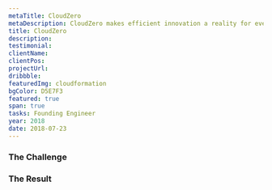 ```yaml
---
metaTitle: CloudZero
metaDescription: CloudZero makes efficient innovation a reality for every cloud-driven organization.
title: CloudZero
description:
testimonial:
clientName:
clientPos:
projectUrl:
dribbble:
featuredImg: cloudformation
bgColor: D5E7F3
featured: true
span: true
tasks: Founding Engineer
year: 2018
date: 2018-07-23
---
```


<!-- <div class="col-start-3 col-end-9"> -->

### The Challenge

### The Result
